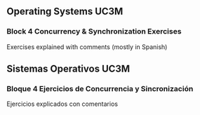 ## Operating Systems UC3M
### Block 4 Concurrency & Synchronization Exercises
Exercises explained with comments (mostly in Spanish)


##  Sistemas Operativos UC3M
### Bloque 4 Ejercicios de Concurrencia y Sincronización 
Ejercicios explicados con comentarios

